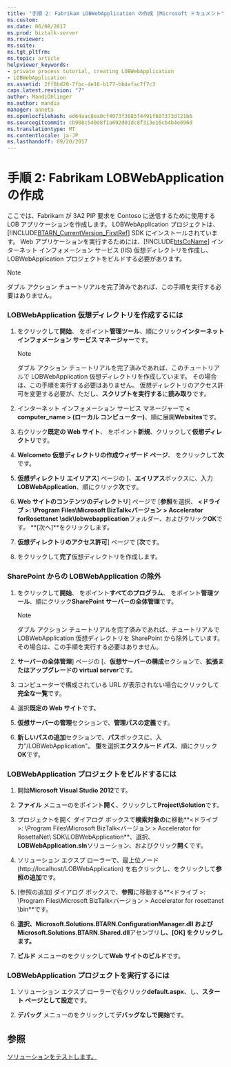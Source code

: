 ```yaml
---
title: "手順 2: Fabrikam LOBWebApplication の作成 |Microsoft ドキュメント"
ms.custom: 
ms.date: 06/08/2017
ms.prod: biztalk-server
ms.reviewer: 
ms.suite: 
ms.tgt_pltfrm: 
ms.topic: article
helpviewer_keywords:
- private process tutorial, creating LOBWebApplication
- LOBWebApplication
ms.assetid: 2ff8bd20-7fbc-4e16-b177-bb4afac7f7c3
caps.latest.revision: "7"
author: MandiOhlinger
ms.author: mandia
manager: anneta
ms.openlocfilehash: ed64aac8ea0cf4073f3085f4491f607373d721b6
ms.sourcegitcommit: cb908c540d8f1a692d01dc8f313e16cb4b4e696d
ms.translationtype: MT
ms.contentlocale: ja-JP
ms.lasthandoff: 09/20/2017
---
```

# <a name="step-2-creating-the-fabrikam-lobwebapplication"></a>手順 2: Fabrikam LOBWebApplication の作成
ここでは、Fabrikam が 3A2 PIP 要求を Contoso に送信するために使用する LOB アプリケーションを作成します。 LOBWebApplication プロジェクトは、[!INCLUDE[BTARN_CurrentVersion_FirstRef](../../includes/btarn-currentversion-firstref-md.md)] SDK にインストールされています。 Web アプリケーションを実行するためには、[!INCLUDE[btsCoName](../../includes/btsconame-md.md)] インターネット インフォメーション サービス (IIS) 仮想ディレクトリを作成し、LOBWebApplication プロジェクトをビルドする必要があります。  
  
> [!NOTE]
>  ダブル アクション チュートリアルを完了済みであれば、この手順を実行する必要はありません。  
  
### <a name="to-create-the-lobwebapplication-virtual-directory"></a>LOBWebApplication 仮想ディレクトリを作成するには  
  
1.  をクリックして**開始**、 をポイント**管理ツール**、順にクリック**インターネット インフォメーション サービス マネージャー**です。  
  
    > [!NOTE]
    >  ダブル アクション チュートリアルを完了済みであれば、このチュートリアルで LOBWebApplication 仮想ディレクトリを作成しています。 その場合は、この手順を実行する必要はありません。 仮想ディレクトリのアクセス許可を変更する必要が、ただし、**スクリプトを実行する**に**読み取り**です。  
  
2.  インターネット インフォメーション サービス マネージャーで  **< computer_name > (ローカル コンピューター)**、順に展開**Websites**です。  
  
3.  右クリック**既定の Web サイト**、 をポイント**新規**、クリックして**仮想ディレクトリ**です。  
  
4.  **Welcometo 仮想ディレクトリの作成ウィザード ページ**、 をクリックして**次**です。  
  
5.  **仮想ディレクトリ エイリアス**] ページの [、**エイリアス**ボックスに、入力**LOBWebApplication**、順にクリック**次**です。  
  
6.  **Web サイトのコンテンツのディレクトリ**] ページで [**参照**を選択、 **\<ドライブ >: \Program Files\Microsoft BizTalk\<バージョン > Accelerator forRosettanet \sdk\lobwebapplication**フォルダー、およびクリック**OK**です。 **[次へ]**をクリックします。  
  
7.  **仮想ディレクトリのアクセス許可**] ページで [**次**です。  
  
8.  をクリックして**完了**仮想ディレクトリを作成します。  
  
### <a name="excluding-lobwebapplication-from-sharepoint"></a>SharePoint からの LOBWebApplication の除外  
  
1.  をクリックして**開始**、 をポイント**すべてのプログラム**、 をポイント**管理ツール**、順にクリック**SharePoint サーバーの全体管理**です。  
  
    > [!NOTE]
    >  ダブル アクション チュートリアルを完了済みであれば、チュートリアルで LOBWebApplication 仮想ディレクトリを SharePoint から除外しています。 その場合は、この手順を実行する必要はありません。  
  
2.  **サーバーの全体管理**] ページの [、**仮想サーバーの構成**セクションで、**拡張またはアップグレードの virtual server**です。  
  
3.  コンピューターで構成されている URL が表示されない場合にクリックして**完全な一覧**です。  
  
4.  選択**既定の Web サイト**です。  
  
5.  **仮想サーバーの管理**セクションで、**管理パスの定義**です。  
  
6.  **新しいパスの追加**セクションで、**パス**ボックスに、入力"/LOBWebApplication"。 **型**を選択**エクスクルード パス**、順にクリック**OK**です。  
  
### <a name="to-build-the-lobwebapplication-project"></a>LOBWebApplication プロジェクトをビルドするには  
  
1.  開始**Microsoft Visual Studio 2012**です。  
  
2.  **ファイル** メニューのをポイント**開く**、クリックして**Project\Solution**です。  
  
3.  プロジェクトを開く ダイアログ ボックスで**検索対象の**に移動**\<ドライブ >: \Program Files\Microsoft BizTalk\<バージョン > Accelerator for RosettaNet\ SDK\LOBWebApplication**、選択、 **LOBWebApplication.sln**ソリューション、およびクリック**開く**です。  
  
4.  ソリューション エクスプ ローラーで、最上位ノード (http://localhost/LOBWebApplication) を右クリックし、をクリックして**参照の追加**です。  
  
5.  [参照の追加] ダイアログ ボックスで、**参照**に移動する**\<ドライブ >: \Program Files\Microsoft BizTalk\<バージョン > Accelerator for rosettanet \bin**です。  
  
6.  **選択、Microsoft.Solutions.BTARN.ConfigurationManager.dll および Microsoft.Solutions.BTARN.Shared.dll**アセンブリ**し、[OK] をクリックします。**  
  
7.  **ビルド** メニューのをクリックして**Web サイトのビルド**です。  
  
### <a name="to-run-the-lobwebapplication-project"></a>LOBWebApplication プロジェクトを実行するには  
  
1.  ソリューション エクスプ ローラーで右クリック**default.aspx**、し、**スタート ページとして設定**です。  
  
2.  **デバッグ** メニューのをクリックして**デバッグなしで開始**です。  
  
## <a name="see-also"></a>参照  
 [ソリューションをテストします。](../../adapters-and-accelerators/accelerator-rosettanet/testing-the-solution.md)